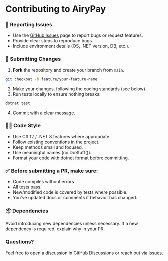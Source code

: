 # Contributing to AiryPay

### 🐛 Reporting Issues
- Use the [GitHub Issues](../../issues) page to report bugs or request features.
- Provide clear steps to reproduce bugs.
- Include environment details (OS, .NET version, DB, etc.).

### 🔧 Submitting Changes

1. **Fork** the repository and create your branch from `main`.
```bash
git checkout -b feature/your-feature-name
```
2. Make your changes, following the coding standards (see below).
3. Run tests locally to ensure nothing breaks:
```bash
dotnet test
```
4. Commit with a clear message.

### 🧑‍💻 Code Style

- Use C# 12 / .NET 8 features where appropriate.
- Follow existing conventions in the project.
- Keep methods small and focused.
- Use meaningful names (no DoStuff()).
- Format your code with dotnet format before committing.

### ✅ Before submitting a PR, make sure:

- Code compiles without errors.
- All tests pass.
- New/modified code is covered by tests where possible.
- You’ve updated docs or comments if behavior has changed.

### 📦 Dependencies

Avoid introducing new dependencies unless necessary.
If a new dependency is required, explain why in your PR.

### Questions?

Feel free to open a discussion in GitHub Discussions or reach out via issues.
